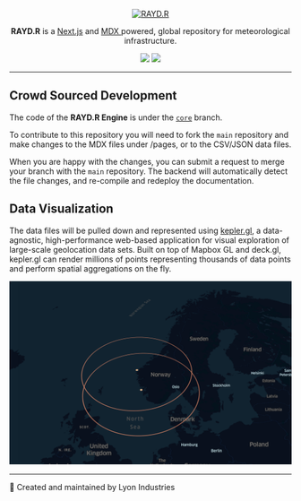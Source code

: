 <p align="center">
  <a href="https://alibaba.github.io/rax">
    <img alt="RAYD.R" src="https://raw.githubusercontent.com/lyon-industries/RAYD.R/1.0.0/public/android-icon-192x192.png" width="66">
  </a>
</p>

<p align="center"> 
  <b>RAYD.R</b> is a 
  <a href="https://nextjs.org">Next.js</a> and 
  <a href="https://mdxjs.com">MDX </a> 
  powered, global repository for meteorological infrastructure.
</p>

<p align="center">
  <a href="https://github.com/lyon-industries/RAYD.R/blob/main/LICENSE"><img src="https://img.shields.io/github/license/lyon-industries/RAYD.R"></a>
  <a href="https://github.com/lyon-industries/RAYD.R/releases"><img src="https://img.shields.io/badge/version-1.0.0-blue"></a>

</p>

---

    

## Crowd Sourced Development

The code of the **RAYD.R Engine** is under the [`core`](https://github.com/shuding/nextra/tree/core) branch.

To contribute to this repository you will need to fork the `main`  repository and make changes to the MDX files under /pages, or to the CSV/JSON data files.

When you are happy with the changes, you can submit a request to merge your branch with the `main` repository. The backend will automatically detect the file changes, and re-compile and redeploy the documentation.


## Data Visualization

The data files will be pulled down and represented using [kepler.gl]("https://github.com/keplergl/kepler.gl"), a data-agnostic, high-performance web-based application for visual exploration of large-scale geolocation data sets. Built on top of Mapbox GL and deck.gl, kepler.gl can render millions of points representing thousands of data points and perform spatial aggregations on the fly.


![](/public/demo.png)

---
:wrench: Created and maintained by Lyon Industries
